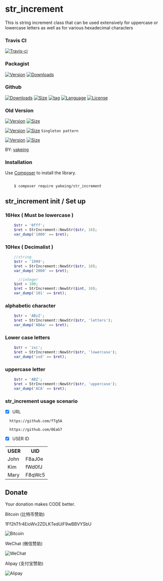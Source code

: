 # str_increment

This is string increment class that can be used extensively for uppercase or lowercase letters as well as for various hexadecimal characters


### Travis CI

[![Travis-ci](https://api.travis-ci.org/yakeing/str_increment.svg)](https://travis-ci.org/yakeing/str_increment)

### Packagist

[![Version](http://img.shields.io/packagist/v/yakeing/str_increment.svg)](https://packagist.org/packages/yakeing/str_increment)
[![Downloads](http://img.shields.io/packagist/dt/yakeing/str_increment.svg)](https://packagist.org/packages/yakeing/str_increment)

### Github

[![Downloads](https://img.shields.io/github/downloads/yakeing/str_increment/total.svg)](https://github.com/yakeing/str_increment)
[![Size](https://img.shields.io/github/size/yakeing/str_increment/src/str_increment/StrIncrement.php.svg)](https://github.com/yakeing/str_increment/tree/master/src/str_increment)
[![tag](https://img.shields.io/github/tag/yakeing/str_increment.svg)](https://github.com/yakeing/str_increment)
[![Language](https://oauth.applinzi.com/SvgLabel/4D4D4D/Language/F66000/PHP/image.svg)](https://github.com/yakeing/str_increment)
[![License](https://oauth.applinzi.com/SvgLabel/4D4D4D/License/007EC6/MPL-2.0/image.svg)](https://github.com/yakeing/str_increment)

### Old Version

[![Version](https://oauth.applinzi.com/SvgLabel/4D4D4D/Version/007ec6/1.0/image.svg)](https://github.com/yakeing/str_increment/tree/master/version1.0)
[![Size](https://img.shields.io/github/size/yakeing/str_increment/version1.0/StrIncrement.php.svg)](https://github.com/yakeing/str_increment/tree/master/version1.0)

[![Version](https://oauth.applinzi.com/SvgLabel/4D4D4D/Version/007ec6/1.1/image.svg)](https://github.com/yakeing/str_increment/tree/master/version1.1)
[![Size](https://img.shields.io/github/size/yakeing/str_increment/version1.1/StrIncrement.php.svg)](https://github.com/yakeing/str_increment/tree/master/version1.1)
` Singleton pattern `

[![Version](https://oauth.applinzi.com/SvgLabel/4D4D4D/Version/007ec6/2.0/image.svg)](https://github.com/yakeing/str_increment/tree/master/version2.0)
[![Size](https://img.shields.io/github/size/yakeing/str_increment/version2.0/StrIncrement.php.svg)](https://github.com/yakeing/str_increment/tree/master/version2.0)

BY: [yakeing](http://weibo.com/yakeing)


### Installation

Use [Composer](https://getcomposer.org) to install the library.

```

    $ composer require yakeing/str_increment

```


str_increment init / Set up
---

### 16Hex ( Must be lowercase )
```php
    $str = '0fff';
    $ret = StrIncrement::NewStr($str, 16);
    var_dump('1000' == $ret);
```

### 10Hex ( Decimalist )
```php
    //string
    $str = '1999';
    $ret = StrIncrement::NewStr($str, 10);
    var_dump('2000' == $ret);

      //integer
    $int = 100;
    $ret = StrIncrement::NewStr($int, 10);
    var_dump('101' == $ret);
```

### alphabetic character
```php
    $str = 'ABzZ';
    $ret = StrIncrement::NewStr($str, 'letters');
    var_dump('ABAa' == $ret);
```

### Lower case letters
```php
    $str = 'zxc';
    $ret = StrIncrement::NewStr($str, 'lowercase');
    var_dump('zxd' == $ret);
```

### uppercase letter
```php
    $str = 'ABZ';
    $ret = StrIncrement::NewStr($str, 'uppercase');
    var_dump('ACA' == $ret);
```

### str_increment usage scenario

- [x] URL
```
  https://github.com/fTg5A

  https://github.com/0EaG7
```

- [x] USER ID
<table>
    <tr><th>USER</th><th>UID</th></tr>
    <tr><td>John</td><td>F8aJ0e</td></tr>
    <tr><td>Kim</td><td>fWd0fJ</td></tr>
    <tr><td>Mary</td><td>F8qWc5</td></tr>
</table>

Donate
---
Your donation makes CODE better.

 Bitcoin (比特币赞助)

 1Ff2hTfr4EioWv2ZDLKTedUiF9wBBVYSbU

 ![Bitcoin](https://oauth.applinzi.com/QR/230/bitcoin%3a1Ff2hTfr4EioWv2ZDLKTedUiF9wBBVYSbU/Bitcoin.png)

 WeChat (微信赞助)

 ![WeChat](https://oauth.applinzi.com/QR/230/wxp%3a%7C%7Cf2f0SOGAUjQ1ALzigoyN7nW8tK68D2oeU3YO/WeChat.png)

 Alipay (支付宝赞助)

 ![Alipay](https://oauth.applinzi.com/QR/230/HTTPS%3a%7C%7CQR.ALIPAY.COM%7CTSX082709YGHVXYUQCWKD6/Alipay.png)

